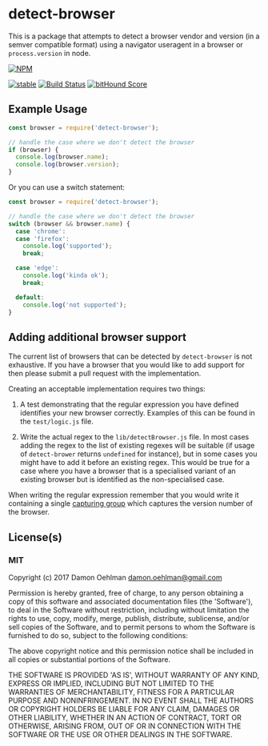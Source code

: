 
# detect-browser

This is a package that attempts to detect a browser vendor and version (in
a semver compatible format) using a navigator useragent in a browser or
`process.version` in node.


[![NPM](https://nodei.co/npm/detect-browser.png)](https://nodei.co/npm/detect-browser/)

[![stable](https://img.shields.io/badge/stability-stable-green.svg)](https://github.com/dominictarr/stability#stable) [![Build Status](https://api.travis-ci.org/DamonOehlman/detect-browser.svg?branch=master)](https://travis-ci.org/DamonOehlman/detect-browser) [![bitHound Score](https://www.bithound.io/github/DamonOehlman/detect-browser/badges/score.svg)](https://www.bithound.io/github/DamonOehlman/detect-browser) 

## Example Usage

```js
const browser = require('detect-browser');

// handle the case where we don't detect the browser
if (browser) {
  console.log(browser.name);
  console.log(browser.version);
}

```

Or you can use a switch statement:

```js
const browser = require('detect-browser');

// handle the case where we don't detect the browser
switch (browser && browser.name) {
  case 'chrome':
  case 'firefox':
    console.log('supported');
    break;

  case 'edge':
    console.log('kinda ok');
    break;

  default:
    console.log('not supported');
}

```

## Adding additional browser support

The current list of browsers that can be detected by `detect-browser` is
not exhaustive. If you have a browser that you would like to add support for
then please submit a pull request with the implementation.

Creating an acceptable implementation requires two things:

1. A test demonstrating that the regular expression you have defined identifies
   your new browser correctly.  Examples of this can be found in the 
   `test/logic.js` file.

2. Write the actual regex to the `lib/detectBrowser.js` file. In most cases adding
   the regex to the list of existing regexes will be suitable (if usage of `detect-brower`
   returns `undefined` for instance), but in some cases you might have to add it before
   an existing regex.  This would be true for a case where you have a browser that
   is a specialised variant of an existing browser but is identified as the
   non-specialised case.

When writing the regular expression remember that you would write it containing a
single [capturing group](https://regexone.com/lesson/capturing_groups) which
captures the version number of the browser.

## License(s)

### MIT

Copyright (c) 2017 Damon Oehlman <damon.oehlman@gmail.com>

Permission is hereby granted, free of charge, to any person obtaining
a copy of this software and associated documentation files (the
'Software'), to deal in the Software without restriction, including
without limitation the rights to use, copy, modify, merge, publish,
distribute, sublicense, and/or sell copies of the Software, and to
permit persons to whom the Software is furnished to do so, subject to
the following conditions:

The above copyright notice and this permission notice shall be
included in all copies or substantial portions of the Software.

THE SOFTWARE IS PROVIDED 'AS IS', WITHOUT WARRANTY OF ANY KIND,
EXPRESS OR IMPLIED, INCLUDING BUT NOT LIMITED TO THE WARRANTIES OF
MERCHANTABILITY, FITNESS FOR A PARTICULAR PURPOSE AND NONINFRINGEMENT.
IN NO EVENT SHALL THE AUTHORS OR COPYRIGHT HOLDERS BE LIABLE FOR ANY
CLAIM, DAMAGES OR OTHER LIABILITY, WHETHER IN AN ACTION OF CONTRACT,
TORT OR OTHERWISE, ARISING FROM, OUT OF OR IN CONNECTION WITH THE
SOFTWARE OR THE USE OR OTHER DEALINGS IN THE SOFTWARE.
